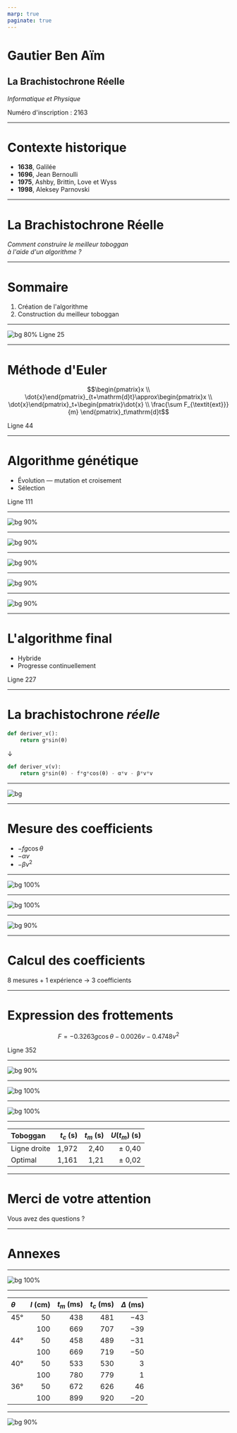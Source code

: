 ```yaml
---
marp: true
paginate: true
---
```


<!-- _paginate: false  -->
<!-- _class: lead codeline -->

# Gautier Ben Aïm
## La Brachistochrone Réelle
*Informatique et Physique*

Numéro d'inscription : 2163

---

# Contexte historique
* **1638**, Galilée
* **1696**, Jean Bernoulli
* **1975**, Ashby, Brittin, Love et Wyss
* **1998**, Aleksey Parnovski

---

<!-- _class: lead  -->

# La Brachistochrone Réelle
*Comment construire le meilleur toboggan<br>à l'aide d'un algorithme ?*

---

# Sommaire
1. Création de l'algorithme
2. Construction du meilleur toboggan

---

<!-- _class: codeline -->
![bg 80%](assets/representation.svg)
Ligne 25

---

<!-- _class: codeline -->

# Méthode d'Euler

$$\begin{pmatrix}x \\ \dot{x}\end{pmatrix}_{t+\mathrm{d}t}\approx\begin{pmatrix}x \\ \dot{x}\end{pmatrix}_t+\begin{pmatrix}\dot{x} \\ \frac{\sum F_{\textit{ext}}}{m} \end{pmatrix}_t\mathrm{d}t$$

Ligne 44

---

<!-- _class: codeline -->

# Algorithme génétique
* Évolution — mutation et croisement
* Sélection

Ligne 111

---

![bg 90%](assets/v1.svg)

---

![bg 90%](assets/v2.svg)

---

![bg 90%](assets/v2-double.svg)

---

![bg 90%](assets/v3.svg)

---

![bg 90%](assets/amelioration.svg)

---

<!-- _class: codeline -->

# L'algorithme final
* Hybride
* Progresse continuellement

Ligne 227

---

# La brachistochrone *réelle*

```python
def deriver_v():
    return g*sin(θ)
```

$\downarrow$

```python
def deriver_v(v):
    return g*sin(θ) - f*g*cos(θ) - α*v - β*v*v
```

---

<!-- _paginate: false -->
![bg](assets/de.jpg)

---

# Mesure des coefficients
* $-fg \cos \theta$
* $-\alpha v$
* $-\beta v^2$

---

<!-- _paginate: false -->
![bg 100%](assets/cycloide-et-reglable.jpg)

---

<!-- _paginate: false -->
![bg 100%](assets/mesure-frottements.jpg)

---

<!-- _paginate: true -->
![bg 90%](assets/latispro.png)

---

# Calcul des coefficients
8 mesures + 1 expérience $\rightarrow$ 3 coefficients

---

<!-- _class: codeline -->

# Expression des frottements
$$F = -0.3263 g \cos \theta - 0.0026 v - 0.4748 v^2$$

Ligne 352

---

![bg 90%](assets/toboggan.svg)

---

<!-- _paginate: false -->
![bg 100%](assets/optimal-et-droit.jpg)

---

<!-- _paginate: false -->
![bg 100%](assets/mesure-toboggan.jpg)

---

| Toboggan     | $t_c$ (s) | $t_m$ (s) | $U(t_m)$ (s) |
| :----------- | --------: | --------: | -----------: |
| Ligne droite |     1,972 |      2,40 |       ± 0,40 |
| Optimal      |     1,161 |      1,21 |       ± 0,02 |

---

# Merci de votre attention
Vous avez des questions ?

---

# Annexes

---

<!-- _paginate: false -->
![bg 100%](assets/comparaison.jpg)

---

| $\theta$ | $l$ (cm) | $t_m$ (ms) | $t_c$ (ms) | $\Delta$ (ms) |
| :------- | -------: | ---------: | ---------: | ------------: |
| 45°      |       50 |        438 |        481 |           −43 |
|          |      100 |        669 |        707 |           −39 |
| 44°      |       50 |        458 |        489 |           −31 |
|          |      100 |        669 |        719 |           −50 |
| 40°      |       50 |        533 |        530 |             3 |
|          |      100 |        780 |        779 |             1 |
| 36°      |       50 |        672 |        626 |            46 |
|          |      100 |        899 |        920 |           −20 |

---

![bg 90%](assets/euler.svg)
